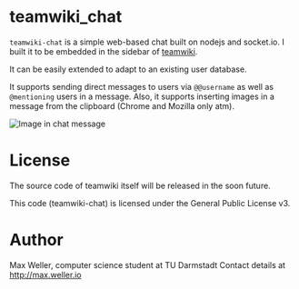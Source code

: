 teamwiki_chat
=============

``teamwiki-chat`` is a simple web-based chat built on nodejs and socket.io. I built it to be embedded in the sidebar of [teamwiki](https://teamwiki.de).

It can be easily extended to adapt to an existing user database.

It supports sending direct messages to users via ``@@username`` as well as ``@mentioning`` users in a message.
Also, it supports inserting images in a message from the clipboard (Chrome and Mozilla only atm).

![Image in chat message](http://u.dropme.de/3977/21e150/paste-2013-03-06-22-52-45.png "Image in chat message")


License
=======

The source code of teamwiki itself will be released in the soon future.

This code (teamwiki-chat) is licensed under the General Public License v3. 


Author
======

Max Weller, computer science student at TU Darmstadt
Contact details at http://max.weller.io


